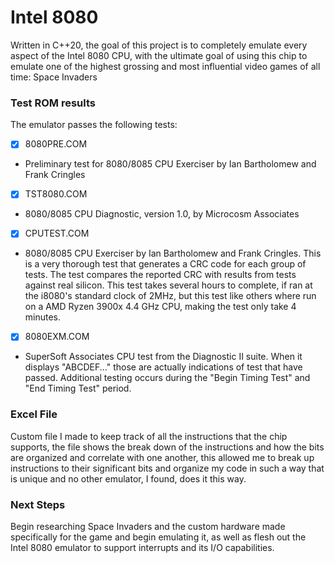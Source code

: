 # Intel 8080
Written in C++20, the goal of this project is to completely emulate every aspect of the Intel 8080 CPU, with the ultimate goal of using this chip to emulate one of the highest grossing and most influential video games of all time: 
Space Invaders

### Test ROM results
The emulator passes the following tests:
- [x] 8080PRE.COM 
- Preliminary test for 8080/8085 CPU Exerciser by Ian Bartholomew and Frank Cringles
![]()
- [x] TST8080.COM 
- 8080/8085 CPU Diagnostic, version 1.0, by Microcosm Associates
![]()
- [x] CPUTEST.COM
- 8080/8085 CPU Exerciser by Ian Bartholomew and Frank Cringles. This is a very thorough test that generates a CRC code for each group of tests. The test compares the reported CRC with results from tests against real silicon. This test takes several hours to complete, if ran at the i8080's standard clock of 2MHz, but this test like others where run on a AMD Ryzen 3900x 4.4 GHz CPU, making the test only take 4 minutes. 
![]()
- [x] 8080EXM.COM
- SuperSoft Associates CPU test from the Diagnostic II suite. When it displays "ABCDEF..." those are actually indications of test that have passed. Additional testing occurs during the "Begin Timing Test" and "End Timing Test" period. 
![]()

### Excel File
Custom file I made to keep track of all the instructions that the chip supports, the file shows the break down of the instructions and how the bits are organized and correlate with one another, this allowed me to  break up instructions to their significant bits and organize my code in such a way that is unique and no other emulator, I found, does it this way.

### Next Steps
Begin researching Space Invaders and the custom hardware made specifically for the game and begin emulating it, as well as flesh out the Intel 8080 emulator to support interrupts and its I/O capabilities.
